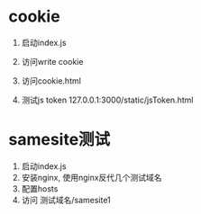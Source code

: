 # cookie

1. 启动index.js

2. 访问write cookie

3. 访问cookie.html

4. 测试js token
127.0.0.1:3000/static/jsToken.html

# samesite测试

1. 启动index.js
2. 安装nginx, 使用nginx反代几个测试域名
3. 配置hosts
4. 访问 测试域名/samesite1

